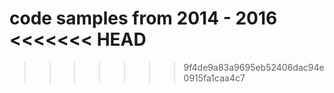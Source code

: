 code samples from 2014 - 2016
<<<<<<< HEAD
=======

>>>>>>> 9f4de9a83a9695eb52406dac94e0915fa1caa4c7
